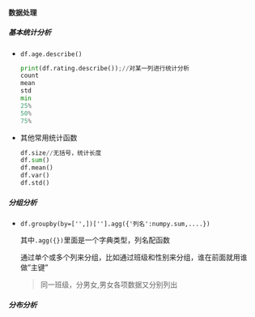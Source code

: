 #### 数据处理

##### 基本统计分析

* `df.age.describe()`

  ```python
  print(df.rating.describe());//对某一列进行统计分析
  count
  mean
  std
  min
  25%
  50%
  75%
  ```

* 其他常用统计函数

  ```python
  df.size//无括号，统计长度
  df.sum()
  df.mean()
  df.var()
  df.std()
  ```

##### 分组分析

* `df.groupby(by=['',])[''].agg({'列名':numpy.sum,....})`

  其中`.agg({})`里面是一个字典类型，列名配函数

  通过单个或多个列来分组，比如通过班级和性别来分组，谁在前面就用谁做”主键”

  > 同一班级，分男女,男女各项数据又分别列出

##### 分布分析

